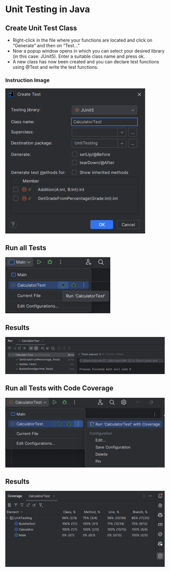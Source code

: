 # Unit Testing in Java

## Create Unit Test Class
* Right-click in the file where your functions are located and click on “Generate” and then on “Test...”
* Now a popup window opens in which you can select your desired library (in this case: JUnit5). Enter a suitable class name and press ok.
* A new class has now been created and you can declare test functions using @Test and write the test functions.

### Instruction Image
![Instruction](documentation/images/GenerateTestClass.png)


## Run all Tests
![RunAllTests](documentation/images/RunAllTests.png)

## Results
![Results](documentation/images/Results.png)



## Run all Tests with Code Coverage
![RunAllTests_CodeCoverage](documentation/images/RunAllTests_CodeCoverage.png)

## Results
![Results_CodeCoverage](documentation/images/Results_CodeCoverage.png)
